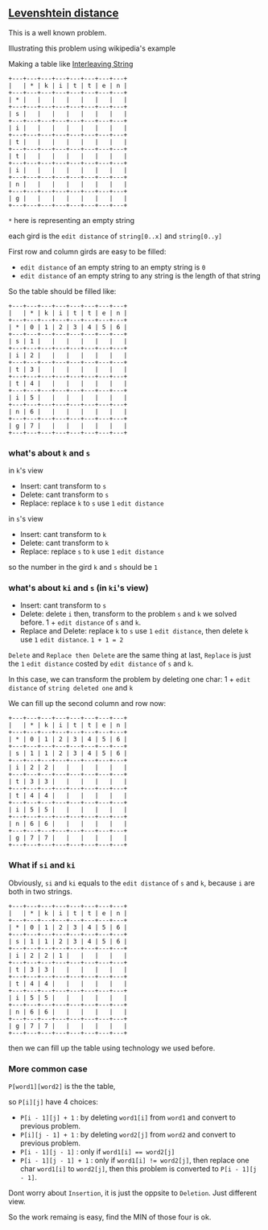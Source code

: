 ## [Levenshtein distance](http://en.wikipedia.org/wiki/Levenshtein_distance)

This is a well known problem.


Illustrating this problem using wikipedia's example

Making a table like [Interleaving String](../interleaving-string)

```
+---+---+---+---+---+---+---+---+
|   | * | k | i | t | t | e | n |
+---+---+---+---+---+---+---+---+
| * |   |   |   |   |   |   |   |
+---+---+---+---+---+---+---+---+
| s |   |   |   |   |   |   |   |
+---+---+---+---+---+---+---+---+
| i |   |   |   |   |   |   |   |
+---+---+---+---+---+---+---+---+
| t |   |   |   |   |   |   |   |
+---+---+---+---+---+---+---+---+
| t |   |   |   |   |   |   |   |
+---+---+---+---+---+---+---+---+
| i |   |   |   |   |   |   |   |
+---+---+---+---+---+---+---+---+
| n |   |   |   |   |   |   |   |
+---+---+---+---+---+---+---+---+
| g |   |   |   |   |   |   |   |
+---+---+---+---+---+---+---+---+

```

`*` here is representing an empty string

each gird is the `edit distance` of `string[0..x]` and `string[0..y]`

First row and column girds are easy to be filled:

 * `edit distance` of an empty string to an empty string is `0`
 * `edit distance` of an empty string to any string is the length of that string

So the table should be filled like:

```
+---+---+---+---+---+---+---+---+
|   | * | k | i | t | t | e | n |
+---+---+---+---+---+---+---+---+
| * | 0 | 1 | 2 | 3 | 4 | 5 | 6 |
+---+---+---+---+---+---+---+---+
| s | 1 |   |   |   |   |   |   |
+---+---+---+---+---+---+---+---+
| i | 2 |   |   |   |   |   |   |
+---+---+---+---+---+---+---+---+
| t | 3 |   |   |   |   |   |   |
+---+---+---+---+---+---+---+---+
| t | 4 |   |   |   |   |   |   |
+---+---+---+---+---+---+---+---+
| i | 5 |   |   |   |   |   |   |
+---+---+---+---+---+---+---+---+
| n | 6 |   |   |   |   |   |   |
+---+---+---+---+---+---+---+---+
| g | 7 |   |   |   |   |   |   |
+---+---+---+---+---+---+---+---+

```

### what's about `k` and `s` 

in `k`'s view

 * Insert: cant transform to `s`
 * Delete: cant transform to `s`
 * Replace: replace `k` to `s` use `1` `edit distance`

in `s`'s view

 * Insert: cant transform to `k`
 * Delete: cant transform to `k`
 * Replace: replace `s` to `k` use `1` `edit distance`

so the number in the gird `k` and `s` should be `1`

### what's about `ki` and `s` (in `ki`'s view)

 * Insert: cant transform to `s`
 * Delete: delete `i` then, transform to the problem `s` and `k` we solved before. 1 + `edit distance` of `s` and `k`.
 * Replace and Delete: replace `k` to `s` use `1` `edit distance`, then delete `k` use `1` `edit distance`. `1 + 1 = 2`
 

`Delete` and `Replace then Delete` are the same thing at last, `Replace` is just the `1` `edit distance` costed by `edit distance` of `s` and `k`.

In this case, we can transform the problem by deleting one char: 1 + `edit distance` of `string deleted one` and `k`

We can fill up the second column and row now:


```
+---+---+---+---+---+---+---+---+
|   | * | k | i | t | t | e | n |
+---+---+---+---+---+---+---+---+
| * | 0 | 1 | 2 | 3 | 4 | 5 | 6 |
+---+---+---+---+---+---+---+---+
| s | 1 | 1 | 2 | 3 | 4 | 5 | 6 |
+---+---+---+---+---+---+---+---+
| i | 2 | 2 |   |   |   |   |   |
+---+---+---+---+---+---+---+---+
| t | 3 | 3 |   |   |   |   |   |
+---+---+---+---+---+---+---+---+
| t | 4 | 4 |   |   |   |   |   |
+---+---+---+---+---+---+---+---+
| i | 5 | 5 |   |   |   |   |   |
+---+---+---+---+---+---+---+---+
| n | 6 | 6 |   |   |   |   |   |
+---+---+---+---+---+---+---+---+
| g | 7 | 7 |   |   |   |   |   |
+---+---+---+---+---+---+---+---+

```

### What if `si` and `ki`

Obviously, `si` and `ki` equals to the `edit distance` of `s` and `k`, because `i` are both in two strings.

```
+---+---+---+---+---+---+---+---+
|   | * | k | i | t | t | e | n |
+---+---+---+---+---+---+---+---+
| * | 0 | 1 | 2 | 3 | 4 | 5 | 6 |
+---+---+---+---+---+---+---+---+
| s | 1 | 1 | 2 | 3 | 4 | 5 | 6 |
+---+---+---+---+---+---+---+---+
| i | 2 | 2 | 1 |   |   |   |   |
+---+---+---+---+---+---+---+---+
| t | 3 | 3 |   |   |   |   |   |
+---+---+---+---+---+---+---+---+
| t | 4 | 4 |   |   |   |   |   |
+---+---+---+---+---+---+---+---+
| i | 5 | 5 |   |   |   |   |   |
+---+---+---+---+---+---+---+---+
| n | 6 | 6 |   |   |   |   |   |
+---+---+---+---+---+---+---+---+
| g | 7 | 7 |   |   |   |   |   |
+---+---+---+---+---+---+---+---+

```

then we can fill up the table using technology we used before.


### More common case

`P[word1][word2]` is the the table,

so `P[i][j]` have 4 choices:
 
 * `P[i - 1][j] + 1` : by deleting `word1[i]` from `word1` and convert to previous problem.
 * `P[i][j - 1] + 1` : by deleting `word2[j]` from `word2` and convert to previous problem.
 * `P[i - 1][j - 1]` : only if `word1[i] == word2[j]`
 * `P[i - 1][j - 1] + 1` : only if `word1[i] != word2[j]`, then replace one char `word1[i]` to `word2[j]`, then this problem is converted to `P[i - 1][j - 1]`.

Dont worry about `Insertion`, it is just the oppsite to `Deletion`. Just different view.


So the work remaing is easy, find the MIN of those four is ok.

